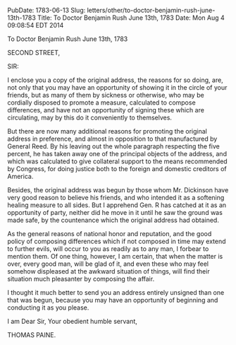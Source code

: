 PubDate: 1783-06-13
Slug: letters/other/to-doctor-benjamin-rush-june-13th-1783
Title: To Doctor Benjamin Rush  June 13th, 1783
Date: Mon Aug  4 09:08:54 EDT 2014

   To Doctor Benjamin Rush  June 13th, 1783

   SECOND STREET,

   SIR:

   I enclose you a copy of the original address, the reasons for so doing,
   are, not only that you may have an opportunity of showing it in the circle
   of your friends, but as many of them by sickness or otherwise, who may be
   cordially disposed to promote a measure, calculated to compose
   differences, and have not an opportunity of signing these which are
   circulating, may by this do it conveniently to themselves.

   But there are now many additional reasons for promoting the original
   address in preference, and almost in opposition to that manufactured by
   General Reed. By his leaving out the whole paragraph respecting the five
   percent, he has taken away one of the principal objects of the address,
   and which was calculated to give collateral support to the means
   recommended by Congress, for doing justice both to the foreign and
   domestic creditors of America.

   Besides, the original address was begun by those whom Mr. Dickinson have
   very good reason to believe his friends, and who intended it as a
   softening healing measure to all sides. But I apprehend Gen. R has catched
   at it as an opportunity of party, neither did he move in it until he saw
   the ground was made safe, by the countenance which the original address
   had obtained.

   As the general reasons of national honor and reputation, and the good
   policy of composing differences which if not composed in time may extend
   to further evils, will occur to you as readily as to any man, I forbear to
   mention them. Of one thing, however, I am certain, that when the matter is
   over, every good man, will be glad of it, and even these who may feel
   somehow displeased at the awkward situation of things, will find their
   situation much pleasanter by composing the affair.

   I thought it much better to send you an address entirely unsigned than one
   that was begun, because you may have an opportunity of beginning and
   conducting it as you please.

   I am Dear Sir, Your obedient humble servant,

   THOMAS PAINE.

    
